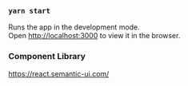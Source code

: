 ### `yarn start`
Runs the app in the development mode.\
Open [http://localhost:3000](http://localhost:3000) to view it in the browser.

### Component Library
https://react.semantic-ui.com/
